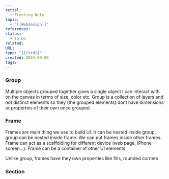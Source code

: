 ```yaml
---
zettel:
  - Fleeting Note
topic:
  - "[[Webdesign]]"
references: 
status:
  - To Do
related: 
URL: 
type: "[[Card]]"
created: 2024-09-06
tags:
---
```


### Group

Multiple objects grouped together gives a single object I can interact with on the canvas in terms of size, color etc.
Group is a collection of layers and not distinct elements so they (the grouped elements) dont have dimensions or properties of their own once grouped.

### Frame

Frames are main thing we use to build UI. It can be nested inside group, group can be nested inside frame. We can put frames inside other frames.
Frame can act as a scaffolding for different device (web page, iPhone screen...). 
Frame can be a container of other UI elements.

Unlike group, frames have they own  properties like fills, rounded corners


### Section
